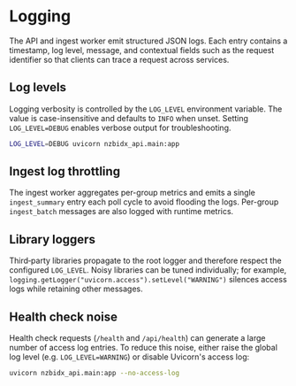 # Logging

The API and ingest worker emit structured JSON logs. Each entry contains a timestamp,
log level, message, and contextual fields such as the request identifier so that
clients can trace a request across services.

## Log levels

Logging verbosity is controlled by the `LOG_LEVEL` environment variable. The
value is case-insensitive and defaults to `INFO` when unset. Setting
`LOG_LEVEL=DEBUG` enables verbose output for troubleshooting.

```bash
LOG_LEVEL=DEBUG uvicorn nzbidx_api.main:app
```

## Ingest log throttling

The ingest worker aggregates per-group metrics and emits a single
`ingest_summary` entry each poll cycle to avoid flooding the logs. Per-group
`ingest_batch` messages are also logged with runtime metrics.

## Library loggers

Third‑party libraries propagate to the root logger and therefore respect the
configured `LOG_LEVEL`. Noisy libraries can be tuned individually; for example,
`logging.getLogger("uvicorn.access").setLevel("WARNING")` silences access logs
while retaining other messages.

## Health check noise

Health check requests (`/health` and `/api/health`) can generate a large number
of access log entries. To reduce this noise, either raise the global log level
(e.g. `LOG_LEVEL=WARNING`) or disable Uvicorn's access log:

```bash
uvicorn nzbidx_api.main:app --no-access-log
```
